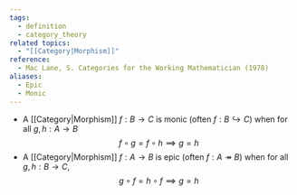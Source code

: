```yaml
---
tags:
  - definition
  - category_theory
related topics:
  - "[[Category|Morphism]]"
reference:
  - Mac Lane, S. Categories for the Working Mathematician (1978)
aliases:
  - Epic
  - Monic
---
```

- A [[Category|Morphism]] $f: B \to C$ is monic (often $f: B \hookrightarrow C$) when for all $g,h: A \to B$$$
	f \circ g= f \circ h \implies g=h
$$
- A [[Category|Morphism]] $f: A \to B$ is epic (often $f: A \twoheadrightarrow B$) when for all $g,h: B \to C$, $$
	g \circ f = h \circ f \implies g=h
$$
